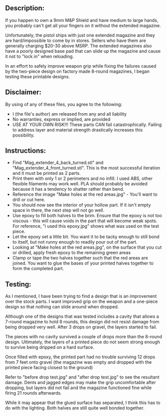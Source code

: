 Description:
-------------------------
If you happen to own a 9mm M&P Shield and have medium to large hands, you probably can't get all your fingers on it without the extended magazine.

Unfortunately, the pistol ships with just one extended magazine and they are hard/impossible to come by in stores. Sellers who have them are generally charging $20-30 above MSRP. The extended magazines also have a poorly designed base pad that can slide up the magazine and cause it not to "lock in" when reloading.

In an effort to safely improve weapon grip while fixing the failures caused by the two-piece design on factory made 8-round magazines, I began testing these printable designs.  


Disclaimer:
-------------------------
By using of any of these files, you agree to the following:

* I (the file's author) am released from any and all liability
* No warranties, express or implied, are provided
* USE AT YOUR OWN RISK!!! These parts CAN fail catastrophically. Failing to address layer and material strength drastically increases this possibility.  


Instructions:
-------------------------
* Find "Mag_extender_4_back_turned.stl" and "Mag_extender_4_front_turned.stl". This is the most successful iteration and it must be printed as 2 parts.
* Print them with only 1 or 2 perimeters and no infill. I used ABS, other flexible filaments may work well. PLA should probably be avoided because it has a tendency to shatter rather than bend.
* Reference the image "Make holes at the red areas.jpg" - You'll want to drill or cut here.
* You should now see the interior of your hollow part. If it isn't empty space in there, the next step will not go well.
* Use epoxy to fill both halves to the brim. Ensure that the epoxy is not too viscous - this will cause voids in the part that will become weak spots. For reference, "i used this epoxy.jpg" shows what was used on the test piece.
* Let the epoxy set a little bit. You want it to be tacky enough to still bond to itself, but not runny enough to readily pour out of the part.
* Looking at "Make holes at the red areas.jpg", on the surface that you cut or drilled, apply fresh epoxy to the remaining green areas
* Clamp or tape the two halves together such that the red areas are joined. You want to glue the bases of your printed halves together to form the completed part.


Testing:
-------------------------
As I mentioned, I have been trying to find a design that is an improvement over the stock parts. I want improved grip on the weapon and a one-piece design so that nothing can slide around when dropped.

Although one of the designs that was tested includes a cavity that allows a 7-round magazine to hold 8 rounds, this design did not resist damage from being dropped very well. After 3 drops on gravel, the layers started to fail.

The pieces with no cavity survived a couple of drops more than the 8-round design. Ultimately, the layers of a printed piece do not seem strong enough to survive being dripped on a hard surface.

Once filled with epoxy, the printed part had no trouble surviving 12 drops from 7 feet onto gravel (the magazine was empty and dropped with the printed piece facing closest to the ground)

Refer to "before drop test.jpg" and "after drop test.jpg" to see the resultant damage. Dents and jagged edges may make the grip uncomfortable after dropping, but layers did not fail and the magazine functioned fine while firing 21 rounds afterwards.

While it may appear that the glued surface has separated, I think this has to do with the lighting. Both halves are still quite well bonded together.
